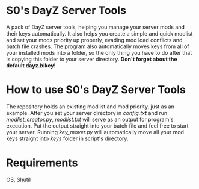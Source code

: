 # S0's DayZ Server Tools
A pack of DayZ server tools, helping you manage your server mods and their keys automatically. It also helps you create a simple and quick modlist and set your mods priority up properly, evading mod load conflicts and batch file crashes. The program also automatically moves keys from all of your installed mods into a folder, so the only thing you have to do after that is copying this folder to your server directory. 
**Don't forget about the default dayz.bikey!**
# How to use S0's DayZ Server Tools
The repository holds an existing modlist and mod priority, just as an example. After you set your server directory in *config.txt* and run *modlist_creator.py*, *modlist.txt* will serve as an output for program's execution. Put the output straight into your batch file and feel free to start your server.
Running *key_mover.py* will automatically move all your mod keys straight into *keys* folder in script's directory.
# Requirements
OS, Shutil